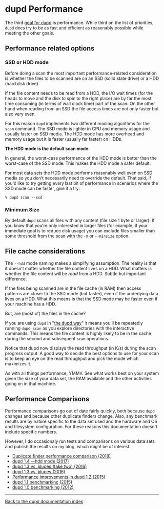 
dupd Performance
================

The third [goal for dupd](index.md) is performance. While third on the
list of priorities, `dupd` does try to be as fast and efficient as
reasonably possible while meeting the other goals.

Performance related options
---------------------------

### SSD or HDD mode

Before doing a scan the most important performance-related
consideration is whether the files to be scanned are on an SSD (solid
state drive) or a HDD (hard disk drive).

If the file content needs to be read from a HDD, the I/O wait times
(for the heads to move and the disk to spin to the right place) are by
far the most time consuming (in terms of wall clock time) part of the
scan. On the other hand when reading from an SSD the file access times
are not only faster but also very even.

For this reason `dupd` implements two different reading algorithms for
the `scan` command. The SSD mode is lighter in CPU and memory usage
and usually faster on SSD media. The HDD mode has more overhead and
memory usage but it is faster (usually far faster) on HDDs.

**The HDD mode is the default scan mode.**

In general, the worst-case performance of the HDD mode is better than
the worst-case of the SSD mode. This makes the HDD mode a safer default.

For most data sets the HDD mode performs reasonably well even on SSD
media so you don't necessarily need to override the default. That
said, if you'd like to try getting every last bit of performance in
scenarios where the SSD mode can be faster, give it a try:

```
% dupd scan --ssd
```

### Minimum Size

By default `dupd` scans all files with any content (file size 1 byte
or larger). If you know that you're only interested in larger files
(for example, if your immediate goal is to reduce disk usage) you can
exclude files smaller than some threshold from the scan with the `-m`
or `--minsize` option.


File cache considerations
-------------------------

The `--hdd` mode naming makes a simplifying assumption. The reality is
that it doesn't matter whether the file content lives on a HDD. What
matters is whether the file content will be *read* from a HDD. Subtle
but important difference.

If the files being scanned are in the file cache (in RAM) then access
patterns are closer to the SSD mode (but faster), even if the
underlying data lives on a HDD. What this means is that the SSD mode
may be faster even if your machine has a HDD.

But, are (most of) the files in the cache?

If you are using `dupd` in "[the dupd way](examples.md)" it means
you'll be repeatedly running `dupd scan` as you explore directories
with the interactive commands. This means the file content is highly
likely to be in the cache during the second and subsequent `scan`
operations.

Notice that dupd now displays the read throughput (in K/s) during the
scan progress output. A good way to decide the best options to use for
your scan is to keep an eye on the read throughput and pick the mode
which maximizes it.

As with all things performance, YMMV. See what works best on your
system given the size of your data set, the RAM available and the
other activities going on in that machine.

Performance Comparisons
-----------------------

Performance comparisons go out of date fairly quickly, both because
`dupd` changes and because other duplicate finders change. Also, any
benchmark results are by nature specific to the data set used and the
hardware and OS and filesystem configuration. For these reasons this
documentation doesn't include specific numbers.

However, I do occasionaly run tests and comparisons on various data
sets and publish the results on my blog, which might be of interest.

* [Duplicate finder performance comparison (2018)](http://www.virkki.com/jyri/articles/index.php/duplicate-finder-performance-2018-edition/)
* [dupd 1.4 --hdd mode (2017)](http://www.virkki.com/jyri/articles/index.php/dupd-introducing-hdd-mode/)
* [dupd 1.3 vs. jdupes (take two) (2016)](http://www.virkki.com/jyri/articles/index.php/dupd-vs-jdupes-take-2/)
* [dupd 1.3 vs. jdupes (2016)](http://www.virkki.com/jyri/articles/index.php/dupd-vs-jdupes/)
* [Performance improvements in dupd 1.2 (2015)](http://www.virkki.com/jyri/articles/index.php/some-dupd-performance-improvements/)
* [dupd 1.1 benchmarking (2015)](http://www.virkki.com/jyri/articles/index.php/duplicate-file-detection-performance/)
* [dupd 1.0 benchmarking (2012)](http://www.virkki.com/jyri/articles/index.php/duplicate-file-detection-with-dupd/)

---
[Back to the dupd documentation index](index.md)

